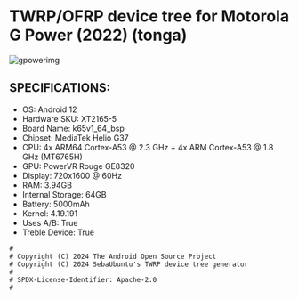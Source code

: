 # TWRP/OFRP device tree for Motorola G Power (2022) (tonga)

![gpowerimg](https://manual24.co.uk/images/phones/motorola_moto_g_power_2022.png)

## SPECIFICATIONS:

- OS: Android 12
- Hardware SKU: XT2165-5
- Board Name: k65v1_64_bsp
- Chipset: MediaTek Helio G37
- CPU: 4x ARM64 Cortex-A53 @ 2.3 GHz + 4x ARM Cortex-A53 @ 1.8 GHz (MT6765H)
- GPU: PowerVR Rouge GE8320
- Display: 720x1600 @ 60Hz
- RAM: 3.94GB
- Internal Storage: 64GB
- Battery: 5000mAh
- Kernel: 4.19.191
- Uses A/B: True
- Treble Device: True

```
#
# Copyright (C) 2024 The Android Open Source Project
# Copyright (C) 2024 SebaUbuntu's TWRP device tree generator
#
# SPDX-License-Identifier: Apache-2.0
#
```
